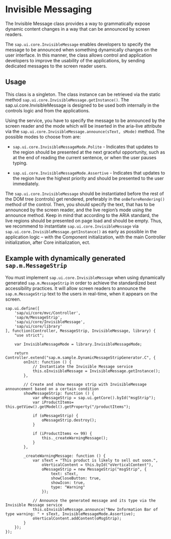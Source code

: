 <!-- loiob9a7d6f607f049988797b68b65e60901 -->

# Invisible Messaging

The Invisible Message class provides a way to grammatically expose dynamic content changes in a way that can be announced by screen readers.



The `sap.ui.core.InvisibleMessage` enables developers to specify the message to be announced when something dynamically changes on the user interface. In this manner, the class allows control and application developers to improve the usability of the applications, by sending dedicated messages to the screen reader users.



<a name="loiob9a7d6f607f049988797b68b65e60901__section_v25_cwt_3mb"/>

## Usage

This class is a singleton. The class instance can be retrieved via the static method `sap.ui.core.InvisibleMessage.getInstance()`. The sap.ui.core.InvisibleMessage is designed to be used both internally in the controls logic and from the applications.

Using the service, you have to specify the message to be announced by the screen reader and the mode which will be inserted in the aria-live attribute via the `sap.ui.core.InvisibleMessage.announce(sText, sMode)` method. The possible modes to choose from are:

-   `sap.ui.core.InvisibleMessageMode.Polite` - Indicates that updates to the region should be presented at the next graceful opportunity, such as at the end of reading the current sentence, or when the user pauses typing.

-   `sap.ui.core.InvisibleMessageMode.Assertive` - Indicates that updates to the region have the highest priority and should be presented to the user immediately.


The `sap.ui.core.InvisibleMessage` should be instantiated before the rest of the DOM tree \(controls\) get rendered, preferably in the `onBeforeRendering()` method of the control. Then, you should specify the text, that has to be announced by the screen reader, and the live region’s mode using the announce method. Keep in mind that according to the ARIA standard, the live regions should be presented on page load and should be empty. Thus, we recommend to instantiate `sap.ui.core.InvisibleMessage` via `sap.ui.core.InvisibleMessage.getInstance()` as early as possible in the application logic – with the Component initialization, with the main Controller initialization, after Core initialization, ect.



<a name="loiob9a7d6f607f049988797b68b65e60901__section_p2p_cz1_lmb"/>

## Example with dynamically generated `sap.m.MessageStrip`

You must implement `sap.ui.core.InvisibleMessage` when using dynamically generated `sap.m.MessageStrip` in order to achieve the standardized best accessibility practices. It will allow screen readers to announce the `sap.m.MessageStrip` text to the users in real-time, when it appears on the screen.

```
sap.ui.define([
	'sap/ui/core/mvc/Controller',
	'sap/m/MessageStrip',
	'sap/ui/core/InvisibleMessage',
	'sap/ui/core/library'
], function(Controller, MessageStrip, InvisibleMessage, library) {
	"use strict";
​
	var InvisibleMessageMode = library.InvisibleMessageMode;
​
	return Controller.extend("sap.m.sample.DynamicMessageStripGenerator.C", {
        onInit: function () {
            // Instantiate the Invisible Message service
            this.oInvisibleMessage = InvisibleMessage.getInstance();
        },
​
        // Create and show message strip with InvisibleMessage announcement based on a certain condition
        showMessageStrip: function () {
            var oMessageStrip = sap.ui.getCore().byId("msgStrip");
            var iProductItems= this.getView().getModel().getProperty("/productItems");
​
            if (oMessageStrip) {
                oMessageStrip.destroy();
            }
​
            if (iProductItems <= 99) {
                this._createWarningMessage();
            }
        },
​
        _createWarningMessage: function () {
            var sText = "This product is likely to sell out soon.",
                oVerticalContent = this.byId("oVerticalContent"),
                oMessageStrip = new MessageStrip("msgStrip", {
                    text: sText,
                    showCloseButton: true,
                    showIcon: true,
                    type: "Warning"
                });
​
            // Announce the generated message and its type via the Invisible Message service
            this.oInvisibleMessage.announce("New Information Bar of type warning: " + sText, InvisibleMessageMode.Assertive);
            oVerticalContent.addContent(oMsgStrip);
        }
	});
});
```

